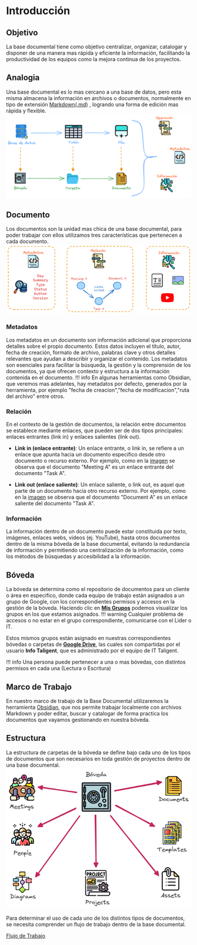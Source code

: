 # Introducción
## Objetivo
La base documental tiene como objetivo centralizar, organizar, catalogar y disponer de una manera mas rápida y eficiente la información, facilitando la productividad de los equipos como la mejora continua de los proyectos.
## Analogia
Una base documental es lo mas cercano a una base de datos, pero esta misma almacena la información en archivos o documentos, normalmente en tipo de extensión [Markdown(.md)](https://www.markdownguide.org/) , logrando una forma de edición mas rápida y flexible.
![base-documental-analogia](assets/images/base-documental-analogia.png)
## Documento
Los documentos son la unidad mas chica de una base documental, para poder trabajar con ellos utilizamos tres características que pertenecen a cada documento.
![base-documental-documento](assets/images/base-documental-documento.png)
### Metadatos
Los metadatos en un documento son información adicional que proporciona detalles sobre el propio documento. Estos datos incluyen el título, autor, fecha de creación, formato de archivo, palabras clave y otros detalles relevantes que ayudan a describir y organizar el contenido. Los metadatos son esenciales para facilitar la búsqueda, la gestión y la comprensión de los documentos, ya que ofrecen contexto y estructura a la información contenida en el documento.
!!! info
    En algunas herramientas como Obsidian, que veremos mas adelantes, hay metadatos por defecto, generados por la herramienta, por ejemplo "fecha de creacion","fecha de modificacion","ruta del archivo" entre otros.
### Relación 
En el contexto de la gestión de documentos, la relación entre documentos se establece mediante enlaces, que pueden ser de dos tipos principales: enlaces entrantes (link in) y enlaces salientes (link out).

- **Link in (enlace entrante)**: Un enlace entrante, o link in, se refiere a un enlace que apunta hacia un documento específico desde otro documento o recurso externo. Por ejemplo, como en la [imagen](assets/images/base-documental-documento.png) se observa que el documento "Meeting A" es un enlace entrante del documento "Task A".

- **Link out (enlace saliente)**: Un enlace saliente, o link out, es aquel que parte de un documento hacia otro recurso externo. Por ejemplo, como en la [imagen](assets/images/base-documental-documento.png) se observa que el documento "Document A" es un enlace saliente del documento "Task A".
### Información
La información dentro de un documento puede estar constituida por texto, imágenes, enlaces webs, videos (ej. YouTube), hasta otros documentos dentro de la misma bóveda de la base documental, evitando la redundancia de información y permitiendo una centralización de la información, como los métodos de búsquedas y accesibilidad a la información.
## Bóveda
La bóveda se determina como el repositorio de documentos para un cliente o área en especifico, donde cada equipo de trabajo están asignados a un grupo de Google, con los correspondientes permisos y accesos en la gestión de la bóveda.
Haciendo clic en  **[Mis Grupos](https://groups.google.com/my-groups)** podemos visualizar los grupos en los que estamos asignados.
!!! warning
    Cualquier problema de accesos o no estar en el grupo correspondiente, comunicarse con el Lider o IT.

Estos mismos grupos están asignado en nuestras correspondientes bóvedas o carpetas de **[Google Drive](https://drive.google.com/drive/u/0/shared-with-me?q=type:folder%20owner:info%40taligent.com.ar**)**, las cuales son compartidas por el usuario **Info Taligent**, que es administrado por el equipo de IT Taligent.

!!! info
    Una persona puede pertenecer a una o mas bóvedas, con distintos permisos en cada una (Lectura o Escritura)
## Marco de Trabajo
En nuestro marco de trabajo de la Base Documental utilizaremos la herramienta [Obsidian](https://obsidian.md/), que nos permite trabajar localmente con archivos Markdown y poder editar, buscar y catalogar de forma practica los documentos que vayamos gestionando en nuestra bóveda. 
## Estructura
La estructura de carpetas de la bóveda se define bajo cada uno de los tipos de documentos que son necesarios en toda gestión de proyectos dentro de una base documental.
![estructura](assets/images/base-documental-estructura.png)

Para determinar el uso de cada uno de los distintos tipos de documentos, se necesita comprender un flujo de trabajo dentro de la base documental.

[Flujo de Trabajo](workflow/index.md)